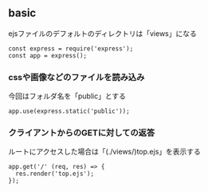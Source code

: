 ## basic
ejsファイルのデフォルトのディレクトリは「views」になる
```
const express = require('express');
const app = express();
```


### cssや画像などのファイルを読み込み
今回はフォルダ名を「public」とする
```
app.use(express.static('public'));
```

### クライアントからのGETに対しての返答
ルートにアクセスした場合は「(./views/)top.ejs」を表示する
```
app.get('/' (req, res) => {
  res.render('top.ejs');
});
```
